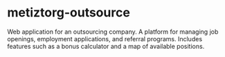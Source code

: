 # metiztorg-outsource
Web application for an outsourcing company. A platform for managing job openings, employment applications, and referral programs. Includes features such as a bonus calculator and a map of available positions.





